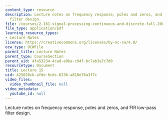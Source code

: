```yaml
---
content_type: resource
description: Lecture notes on frequency response, poles and zeros, and FIR low-pass
  filter design.
file: /courses/2-161-signal-processing-continuous-and-discrete-fall-2008/425820cbafde6cdc6236a818e76a3f7c_lecture_15.pdf
file_type: application/pdf
learning_resource_types:
- Lecture Notes
license: https://creativecommons.org/licenses/by-nc-sa/4.0/
ocw_type: OCWFile
parent_title: Lecture Notes
parent_type: CourseSection
parent_uid: 4fa53234-4cad-e0ba-c94f-bc7ab3a7c7d0
resourcetype: Document
title: Lecture 15
uid: 425820cb-afde-6cdc-6236-a818e76a3f7c
video_files:
  video_thumbnail_file: null
video_metadata:
  youtube_id: null
---
```

Lecture notes on frequency response, poles and zeros, and FIR low-pass filter design.